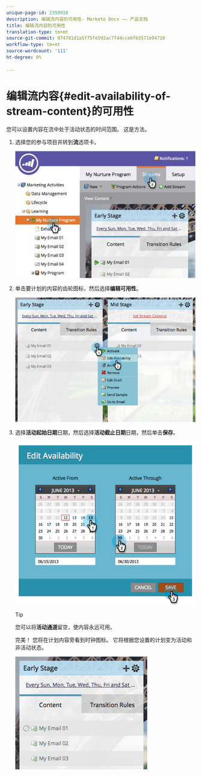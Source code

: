 ```yaml
---
unique-page-id: 2359910
description: 编辑流内容的可用性- Marketo Docs —— 产品文档
title: 编辑流内容的可用性
translation-type: tm+mt
source-git-commit: 074701d1a5f75fe592ac7f44cce6fb3571e94710
workflow-type: tm+mt
source-wordcount: '111'
ht-degree: 0%

---
```



# 编辑流内容{#edit-availability-of-stream-content}的可用性

您可以设置内容在流中处于活动状态的时间范围。 这是方法。

1. 选择您的参与项目并转到&#x200B;**流**&#x200B;选项卡。

   ![](assets/cloneasteam-2.jpg)

1. 单击要计划的内容的齿轮图标，然后选择&#x200B;**编辑可用性**。

   ![](assets/image2014-9-15-17-3a35-3a56.png)

1. 选择&#x200B;**活动起始日期**&#x200B;日期，然后选择&#x200B;**活动截止日期**&#x200B;日期，然后单击&#x200B;**保存**。

   ![](assets/image2014-9-15-17-3a36-3a0.png)

   >[!TIP]
   >
   >您可以将&#x200B;**活动通道**&#x200B;留空，使内容永远可用。

   完美！ 您将在计划内容旁看到时钟图标。 它将根据您设置的计划变为活动和非活动状态。

   ![](assets/image2014-9-15-17-3a36-3a4.png)
